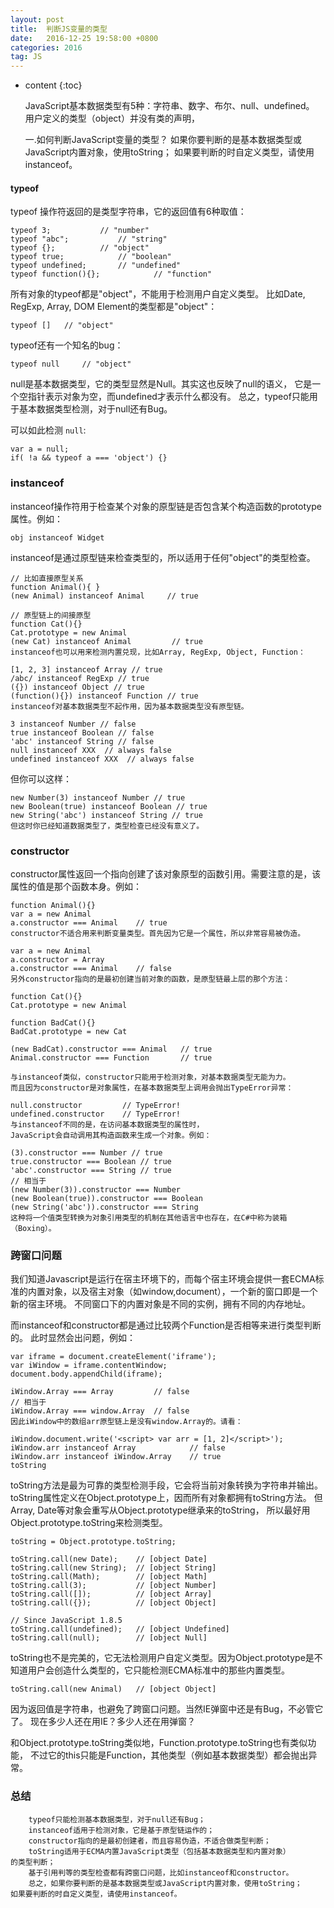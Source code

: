 ```yaml
---
layout: post
title:  判断JS变量的类型
date:   2016-12-25 19:58:00 +0800
categories: 2016
tag: JS
---
```


* content
{:toc}


	JavaScript基本数据类型有5种：字符串、数字、布尔、null、undefined。 
	用户定义的类型（object）并没有类的声明，
	
	一.如何判断JavaScript变量的类型？
	如果你要判断的是基本数据类型或JavaScript内置对象，使用toString；
	如果要判断的时自定义类型，请使用instanceof。


#### typeof

typeof 操作符返回的是类型字符串，它的返回值有6种取值：

    typeof 3; 			// "number"
    typeof "abc"; 			// "string"
    typeof {}; 			// "object"
    typeof true; 			// "boolean"
    typeof undefined; 		// "undefined"
    typeof function(){}; 	        // "function"


所有对象的typeof都是"object"，不能用于检测用户自定义类型。 
比如Date, RegExp, Array, DOM Element的类型都是"object"：

    typeof []   // "object"
    
typeof还有一个知名的bug：  

    typeof null     // "object"

null是基本数据类型，它的类型显然是Null。其实这也反映了null的语义， 
它是一个空指针表示对象为空，而undefined才表示什么都没有。 
总之，typeof只能用于基本数据类型检测，对于null还有Bug。

可以如此检测 `null`:

```
var a = null;
if( !a && typeof a === 'object') {}
```

### instanceof

instanceof操作符用于检查某个对象的原型链是否包含某个构造函数的prototype属性。例如：

    obj instanceof Widget

instanceof是通过原型链来检查类型的，所以适用于任何"object"的类型检查。

    // 比如直接原型关系
    function Animal(){ }
    (new Animal) instanceof Animal     // true
    
    // 原型链上的间接原型
    function Cat(){}
    Cat.prototype = new Animal
    (new Cat) instanceof Animal         // true
    instanceof也可以用来检测内置兑现，比如Array, RegExp, Object, Function：
    
    [1, 2, 3] instanceof Array // true
    /abc/ instanceof RegExp // true
    ({}) instanceof Object // true
    (function(){}) instanceof Function // true
    instanceof对基本数据类型不起作用，因为基本数据类型没有原型链。
    
    3 instanceof Number // false
    true instanceof Boolean // false
    'abc' instanceof String // false
    null instanceof XXX  // always false
    undefined instanceof XXX  // always false
但你可以这样：

    new Number(3) instanceof Number // true
    new Boolean(true) instanceof Boolean // true
    new String('abc') instanceof String // true
    但这时你已经知道数据类型了，类型检查已经没有意义了。

### constructor

constructor属性返回一个指向创建了该对象原型的函数引用。需要注意的是，该属性的值是那个函数本身。例如：

    function Animal(){}
    var a = new Animal
    a.constructor === Animal    // true
    constructor不适合用来判断变量类型。首先因为它是一个属性，所以非常容易被伪造。

    var a = new Animal
    a.constructor = Array
    a.constructor === Animal    // false
    另外constructor指向的是最初创建当前对象的函数，是原型链最上层的那个方法：
    
    function Cat(){}
    Cat.prototype = new Animal
    
    function BadCat(){}
    BadCat.prototype = new Cat
    
    (new BadCat).constructor === Animal   // true
    Animal.constructor === Function       // true
    
    与instanceof类似，constructor只能用于检测对象，对基本数据类型无能为力。  
    而且因为constructor是对象属性，在基本数据类型上调用会抛出TypeError异常：
    
    null.constructor         // TypeError!
    undefined.constructor    // TypeError!
    与instanceof不同的是，在访问基本数据类型的属性时，
    JavaScript会自动调用其构造函数来生成一个对象。例如：
    
    (3).constructor === Number // true
    true.constructor === Boolean // true
    'abc'.constructor === String // true
    // 相当于
    (new Number(3)).constructor === Number
    (new Boolean(true)).constructor === Boolean
    (new String('abc')).constructor === String
    这种将一个值类型转换为对象引用类型的机制在其他语言中也存在，在C#中称为装箱（Boxing）。

### 跨窗口问题

我们知道Javascript是运行在宿主环境下的，而每个宿主环境会提供一套ECMA标准的内置对象，以及宿主对象（如window,document），一个新的窗口即是一个新的宿主环境。 不同窗口下的内置对象是不同的实例，拥有不同的内存地址。

而instanceof和constructor都是通过比较两个Function是否相等来进行类型判断的。 此时显然会出问题，例如：

    var iframe = document.createElement('iframe');
    var iWindow = iframe.contentWindow;
    document.body.appendChild(iframe);
    
    iWindow.Array === Array         // false
    // 相当于
    iWindow.Array === window.Array  // false
    因此iWindow中的数组arr原型链上是没有window.Array的。请看：
    
    iWindow.document.write('<script> var arr = [1, 2]</script>');
    iWindow.arr instanceof Array            // false
    iWindow.arr instanceof iWindow.Array    // true
    toString

toString方法是最为可靠的类型检测手段，它会将当前对象转换为字符串并输出。 toString属性定义在Object.prototype上，因而所有对象都拥有toString方法。 但Array, Date等对象会重写从Object.prototype继承来的toString， 所以最好用Object.prototype.toString来检测类型。

    toString = Object.prototype.toString;
    
    toString.call(new Date);    // [object Date]
    toString.call(new String);  // [object String]
    toString.call(Math);        // [object Math]
    toString.call(3);           // [object Number]
    toString.call([]);          // [object Array]
    toString.call({});          // [object Object]
    
    // Since JavaScript 1.8.5
    toString.call(undefined);   // [object Undefined]
    toString.call(null);        // [object Null]
    
toString也不是完美的，它无法检测用户自定义类型。因为Object.prototype是不知道用户会创造什么类型的，它只能检测ECMA标准中的那些内置类型。

    toString.call(new Animal)   // [object Object]
    
因为返回值是字符串，也避免了跨窗口问题。当然IE弹窗中还是有Bug，不必管它了。 现在多少人还在用IE？多少人还在用弹窗？

和Object.prototype.toString类似地，Function.prototype.toString也有类似功能， 不过它的this只能是Function，其他类型（例如基本数据类型）都会抛出异常。

### 总结

        typeof只能检测基本数据类型，对于null还有Bug；  
        instanceof适用于检测对象，它是基于原型链运作的；  
        constructor指向的是最初创建者，而且容易伪造，不适合做类型判断；  
        toString适用于ECMA内置JavaScript类型（包括基本数据类型和内置对象）
    的类型判断；  
        基于引用判等的类型检查都有跨窗口问题，比如instanceof和constructor。  
        总之，如果你要判断的是基本数据类型或JavaScript内置对象，使用toString；
    如果要判断的时自定义类型，请使用instanceof。  